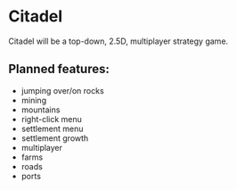 Citadel
=======

Citadel will be a top-down, 2.5D, multiplayer strategy game. 

## Planned features:
- jumping over/on rocks
- mining
- mountains
- right-click menu
- settlement menu
- settlement growth
- multiplayer
- farms
- roads
- ports